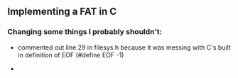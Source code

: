 ## Implementing a FAT in C

### Changing some things I probably shouldn't:

- commented out line 29 in filesys.h because it was messing with C's built in definition of EOF (#define EOF           -1)

- 